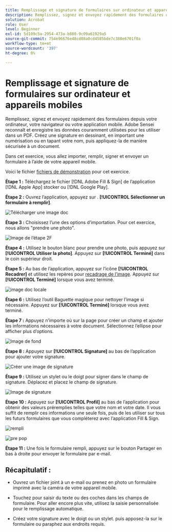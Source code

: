 ```yaml
---
title: Remplissage et signature de formulaires sur ordinateur et appareils mobiles
description: Remplissez, signez et envoyez rapidement des formulaires depuis votre ordinateur, votre navigateur ou votre application mobile
solution: Acrobat
role: User
level: Beginner
exl-id: 5d109c5a-2954-473a-b880-9c09a61929a5
source-git-commit: 754e96676e48cd08a0cd4585bde7c388e6701f0a
workflow-type: tm+mt
source-wordcount: '397'
ht-degree: 0%

---
```


# Remplissage et signature de formulaires sur ordinateur et appareils mobiles

Remplissez, signez et envoyez rapidement des formulaires depuis votre ordinateur, votre navigateur ou votre application mobile. Adobe Sensei reconnaît et enregistre les données couramment utilisées pour les utiliser dans un PDF. Créez une signature en dessinant, en important une numérisation ou en tapant votre nom, puis appliquez-la de manière sécurisée à un document.

Dans cet exercice, vous allez importer, remplir, signer et envoyer un formulaire à l’aide de votre appareil mobile.

Voici le fichier [fichiers de démonstration](assets/03_FillSignScan.zip) pour cet exercice.

**Étape 1 :** Téléchargez le fichier [!DNL Adobe Fill & Sign] de l’application [!DNL Apple App] stocker ou [!DNL Google Play].

**Étape 2 :** Ouvrez l’application, appuyez sur . **[!UICONTROL Sélectionner un formulaire à remplir]**.

![Télécharger une image doc](assets/mobilescan.jpg)

**Étape 3 :** Choisissez l’une des options d’importation. Pour cet exercice, nous allons &quot;prendre une photo&quot;.

![Image de l’étape 2F](assets/Step2F.jpg)

**Étape 4 :** Utilisez le bouton blanc pour prendre une photo, puis appuyez sur **[!UICONTROL Utiliser la photo]**. Appuyez sur **[!UICONTROL Terminé]** dans le coin supérieur droit.

**Étape 5 :** Au bas de l’application, appuyez sur l’icône **[!UICONTROL Recadrer]** et utilisez les repères pour [recadrage de l’image](https://www.adobe.com/acrobat/online/crop-pdf.html). Appuyez sur **[!UICONTROL Terminé]** lorsque vous avez terminé.

![image doc locale](assets/localdoc.jpg)

**Étape 6 :** Utilisez l’outil Baguette magique pour nettoyer l’image si nécessaire. Appuyez sur **[!UICONTROL Terminé]** lorsque vous avez terminé.

**Étape 7 :** Appuyez n’importe où sur la page pour créer un champ et ajouter les informations nécessaires à votre document. Sélectionnez l’ellipse pour afficher plus d’options.

![Image de fond](assets/fill.jpg)


**Étape 8 :** Appuyez sur **[!UICONTROL Signature]** au bas de l’application pour ajouter votre signature.

![Créer une image de signature](assets/createsign.jpg)

**Étape 9 :** Utilisez un stylet ou le doigt pour signer dans le champ de signature. Déplacez et placez le champ de signature.

![Image de signature](assets/sign.jpg)

**Étape 10 :** Appuyez sur **[!UICONTROL Profil]** au bas de l’application pour obtenir des valeurs préremplies telles que votre nom et votre date. Il vous suffit de remplir ces informations une seule fois, puis de les utiliser sur tous les futurs formulaires que vous compléterez avec l’application Fill &amp; Sign.

![rempli](assets/filled.jpg)

![pre pop](assets/prepop.jpg)

**Étape 11 :** Une fois le formulaire rempli, appuyez sur le bouton Partager en bas à droite pour envoyer le formulaire par e-mail.

## Récapitulatif :

* Ouvrez un fichier joint à un e-mail ou prenez en photo un formulaire imprimé avec la caméra de votre appareil mobile.

* Touchez pour saisir du texte ou des coches dans les champs de formulaire. Pour aller encore plus vite, utilisez la saisie personnalisée pour le remplissage automatique.

* Créez votre signature avec le doigt ou un stylet. puis apposez-la sur le formulaire ou paraphez aux endroits requis.
